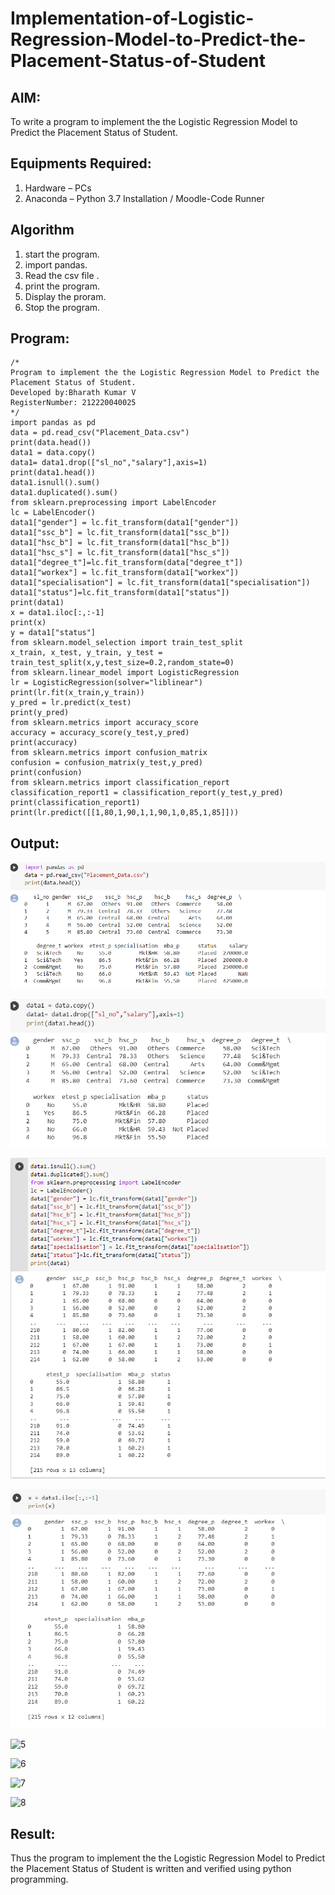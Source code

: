 # Implementation-of-Logistic-Regression-Model-to-Predict-the-Placement-Status-of-Student

## AIM:
To write a program to implement the the Logistic Regression Model to Predict the Placement Status of Student.

## Equipments Required:
1. Hardware – PCs
2. Anaconda – Python 3.7 Installation / Moodle-Code Runner

## Algorithm
1. start the program. 
2. import pandas.
3. Read the csv file .
4. print the program.
5. Display the proram.
6. Stop the program.

## Program:
```
/*
Program to implement the the Logistic Regression Model to Predict the Placement Status of Student.
Developed by:Bharath Kumar V
RegisterNumber: 212220040025
*/
import pandas as pd
data = pd.read_csv("Placement_Data.csv")
print(data.head())
data1 = data.copy()
data1= data1.drop(["sl_no","salary"],axis=1)
print(data1.head())
data1.isnull().sum()
data1.duplicated().sum()
from sklearn.preprocessing import LabelEncoder
lc = LabelEncoder()
data1["gender"] = lc.fit_transform(data1["gender"])
data1["ssc_b"] = lc.fit_transform(data1["ssc_b"])
data1["hsc_b"] = lc.fit_transform(data1["hsc_b"])
data1["hsc_s"] = lc.fit_transform(data1["hsc_s"])
data1["degree_t"]=lc.fit_transform(data["degree_t"])
data1["workex"] = lc.fit_transform(data1["workex"])
data1["specialisation"] = lc.fit_transform(data1["specialisation"])
data1["status"]=lc.fit_transform(data1["status"])
print(data1)
x = data1.iloc[:,:-1]
print(x)
y = data1["status"]
from sklearn.model_selection import train_test_split
x_train, x_test, y_train, y_test = train_test_split(x,y,test_size=0.2,random_state=0)
from sklearn.linear_model import LogisticRegression
lr = LogisticRegression(solver="liblinear")
print(lr.fit(x_train,y_train))
y_pred = lr.predict(x_test)
print(y_pred)
from sklearn.metrics import accuracy_score
accuracy = accuracy_score(y_test,y_pred)
print(accuracy)
from sklearn.metrics import confusion_matrix
confusion = confusion_matrix(y_test,y_pred)
print(confusion)
from sklearn.metrics import classification_report
classification_report1 = classification_report(y_test,y_pred)
print(classification_report1)
print(lr.predict([[1,80,1,90,1,1,90,1,0,85,1,85]]))
```

## Output:
![output](https://github.com/AavulaTharun/Implementation-of-Logistic-Regression-Model-to-Predict-the-Placement-Status-of-Student/blob/main/1.png?raw=true)


![output](https://github.com/AavulaTharun/Implementation-of-Logistic-Regression-Model-to-Predict-the-Placement-Status-of-Student/blob/main/2.png?raw=true)


![output](https://github.com/AavulaTharun/Implementation-of-Logistic-Regression-Model-to-Predict-the-Placement-Status-of-Student/blob/main/3.png?raw=true)


![output](https://github.com/AavulaTharun/Implementation-of-Logistic-Regression-Model-to-Predict-the-Placement-Status-of-Student/blob/main/4.png?raw=true)


![5](https://user-images.githubusercontent.com/93427201/162418254-da423b8f-54f2-48a5-b99d-da54160e54ab.png)


![6](https://user-images.githubusercontent.com/93427201/162418289-caf035e9-c05b-4e78-8e05-b46bbd48de4f.png)


![7](https://user-images.githubusercontent.com/93427201/162418332-0521c324-b18d-4eb7-a7f2-e3863dabbbdd.png)


![8](https://user-images.githubusercontent.com/93427201/162418367-3d87a11e-b153-4d71-a74c-82705f5c046c.png)





## Result:
Thus the program to implement the the Logistic Regression Model to Predict the Placement Status of Student is written and verified using python programming.
